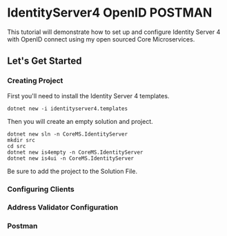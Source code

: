 # IdentityServer4 OpenID POSTMAN
This tutorial will demonstrate how to set up and configure Identity Server 4 with OpenID connect using my open sourced Core Microservices.

## Let's Get Started

### Creating Project
First you'll need to install the Identity Server 4 templates.  

`dotnet new -i identityserver4.templates`  

Then you will create an empty solution and project.  

    dotnet new sln -n CoreMS.IdentityServer
    mkdir src
    cd src
    dotnet new is4empty -n CoreMS.IdentityServer
    dotnet new is4ui -n CoreMS.IdentityServer  
    
Be sure to add the project to the Solution File.  

### Configuring Clients

### Address Validator Configuration

### Postman



